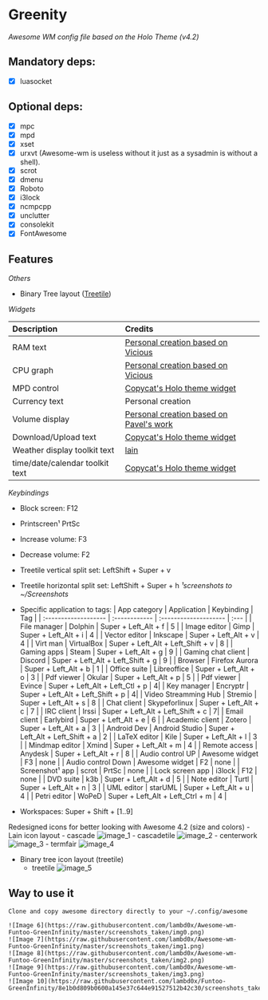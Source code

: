 # Greenity
_Awesome WM config file based on the Holo Theme (v4.2)_

## Mandatory deps:
- [x] luasocket

## Optional deps:
- [x] mpc
- [x] mpd
- [x] xset
- [x] urxvt (Awesome-wm is useless without it just as a sysadmin is without a shell).
- [x] scrot
- [x] dmenu
- [x] Roboto
- [x] i3lock
- [x] ncmpcpp
- [x] unclutter
- [x] consolekit
- [x] FontAwesome

## Features
_Others_
- Binary Tree layout ([Treetile](https://github.com/guotsuan/awesome-treetile))

_Widgets_

| Description | Credits |
| :--- | :--- |
| RAM text                         | [Personal creation based on Vicious](https://github.com/Mic92/vicious)                |
| CPU graph                        | [Personal creation based on Vicious](https://github.com/Mic92/vicious)                |
| MPD control                      | [Copycat's Holo theme widget](https://github.com/lcpz/awesome-copycats)          |
| Currency text                    | Personal creation                                                                     |
| Volume display                   | [Personal creation based on Pavel's work](http://pavelmakhov.com/awesome-wm-widgets/) |
| Download/Upload text             | [Copycat's Holo theme widget](https://github.com/lcpz/awesome-copycats)                |
| Weather display toolkit text     | [lain](https://github.com/lcpz/lain/wiki)                                              |
| time/date/calendar toolkit text  | [Copycat's Holo theme widget](https://github.com/lcpz/awesome-copycats)                |

_Keybindings_
- Block screen: F12
- Printscreen¹ PrtSc
- Increase volume: F3
- Decrease volume: F2
- Treetile vertical split set: LeftShift + Super + v
- Treetile horizontal split set: LeftShift + Super + h
_¹screenshots to ~/Screenshots_

- Specific application to tags:
| App category         | Application    | Keybinding            | Tag |
| :------------------- | :------------ | :-------------------- | :--- |
| File manager         |  Dolphin       | Super + Left_Alt + f  | 5 |
| Image editor         | Gimp           | Super + Left_Alt + i  | 4 |
| Vector editor        | Inkscape       | Super + Left_Alt + v  | 4 |
| Virt man             | VirtualBox     | Super + Left_Alt + Left_Shift + v | 8 |
| Gaming apps          | Steam          | Super + Left_Alt + g  | 9 |
| Gaming chat client   | Discord        | Super + Left_Alt + Left_Shift + g | 9 |
| Browser              | Firefox Aurora | Super + Left_Alt + b  | 1 |
| Office suite         | Libreoffice    | Super + Left_Alt + o  | 3 |
| Pdf viewer           | Okular         | Super + Left_Alt + p  | 5 |
| Pdf viewer           | Evince         | Super + Left_Alt + Left_Ctl + p | 4|
| Key manager          | Encryptr       | Super + Left_Alt + Left_Shift + p | 4|
| Video Streamming Hub | Stremio        | Super + Left_Alt + s  | 8 |
| Chat client          | Skypeforlinux  | Super + Left_Alt + c  | 7 |
| IRC client           | Irssi          | Super + Left_Alt + Left_Shift + c | 7|
| Email client         | Earlybird      | Super + Left_Alt + e  | 6 |
| Academic client      | Zotero         | Super + Left_Alt + a  | 3 |
| Android Dev          | Android Studio | Super + Left_Alt + Left_Shift + a | 2 |
| LaTeX editor         | Kile           | Super + Left_Alt + l  | 3 |
| Mindmap editor       | Xmind          | Super + Left_Alt + m  | 4 |
| Remote access        | Anydesk        | Super + Left_Alt + r  | 8 |
| Audio control UP     | Awesome widget | F3                    | none |
| Audio control Down   | Awesome widget | F2                    | none |
| Screenshot¹ app      | scrot          | PrtSc                 | none |
| Lock screen app      | i3lock         | F12                   | none |
| DVD suite            | k3b            | Super + Left_Alt + d  | 5 |
| Note editor          | Turtl          | Super + Left_Alt + n  | 3 |
| UML editor           | starUML        | Super + Left_Alt + u  | 4 |
| Petri editor         | WoPeD          | Super + Left_Alt + Left_Ctrl + m | 4 |

- Workspaces: Super + Shift + [1..9]


Redesigned icons for better looking with Awesome 4.2 (size and colors)
	- Lain icon layout
	- cascade ![image_1](https://github.com/lambd0x/Funtoo-GreenInfinity/blob/master/awesome/lain/icons/layout/default/cascade.png)
	- cascadetile ![image_2](https://github.com/lambd0x/Funtoo-GreenInfinity/blob/master/awesome/lain/icons/layout/default/cascadetile.png)
	- centerwork ![image_3](https://github.com/lambd0x/Funtoo-GreenInfinity/blob/master/awesome/lain/icons/layout/default/centerwork.png)
	- termfair ![image_4](https://github.com/lambd0x/Funtoo-GreenInfinity/blob/master/awesome/lain/icons/layout/default/termfair.png)
- Binary tree icon layout (treetile)
	- treetile ![image_5](https://github.com/lambd0x/Funtoo-GreenInfinity/blob/master/awesome/treetile/treetile.png)

## Way to use it
	Clone and copy awesome directory directly to your ~/.config/awesome

	![Image 6](https://raw.githubusercontent.com/lambd0x/Awesome-wm-Funtoo-GreenInfinity/master/screenshots_taken/img0.png)
	![Image 7](https://raw.githubusercontent.com/lambd0x/Awesome-wm-Funtoo-GreenInfinity/master/screenshots_taken/img1.png)
	![Image 8](https://raw.githubusercontent.com/lambd0x/Awesome-wm-Funtoo-GreenInfinity/master/screenshots_taken/img2.png)
	![Image 9](https://raw.githubusercontent.com/lambd0x/Awesome-wm-Funtoo-GreenInfinity/master/screenshots_taken/img3.png)
	![Image 10](https://raw.githubusercontent.com/lambd0x/Funtoo-GreenInfinity/8e1b0d809b0600a145e37c644e91527512b42c30/screenshots_taken/img4.png)
